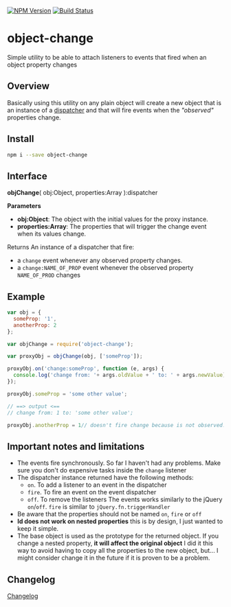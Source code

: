 [![NPM Version](http://img.shields.io/npm/v/object-change.svg?style=flat)](https://npmjs.org/package/object-change)
[![Build Status](http://img.shields.io/travis/royriojas/object-change.svg?style=flat)](https://travis-ci.org/royriojas/object-change)

# object-change
Simple utility to be able to attach listeners to events that fired when an object property changes

## Overview
Basically using this utility on any plain object will create a new object that is an instance of a [dispatcher](https://www.npmjs.com/package/dispatchy)
and that will fire events when the _"observed"_ properties change.

## Install

```bash
npm i --save object-change
```

## Interface

**objChange**( obj:Object, properties:Array<String> ):dispatcher

**Parameters**
- **obj:Object**: The object with the initial values for the proxy instance.
- **properties:Array**: The properties that will trigger the change event when its values change.

Returns
An instance of a dispatcher that fire: 
- a `change` event whenever any observed property changes.
- a `change:NAME_OF_PROP` event whenever the observed property `NAME_OF_PROD` changes

## Example

```javascript
var obj = {
  someProp: '1',
  anotherProp: 2
};

var objChange = require('object-change');

var proxyObj = objChange(obj, ['someProp']);

proxyObj.on('change:someProp', function (e, args) {
  console.log('change from: '+ args.oldValue + ' to: ' + args.newValue);
});

proxyObj.someProp = 'some other value';

// ==> output <==
// change from: 1 to: 'some other value';

proxyObj.anotherProp = 1// doesn't fire change because is not observed.
```

## Important notes and limitations

- The events fire synchronously. So far I haven't had any problems. Make sure you don't do expensive tasks inside the `change` listener
- The dispatcher instance returned have the following methods: 
  - `on`. To add a listener to an event in the dispatcher
  - `fire`. To fire an event on the event dispatcher
  - `off`. To remove the listeners
  The events works similarly to the jQuery `on`/`off`. `fire` is similar to `jQuery.fn.triggerHandler`
- Be aware that the properties should not be named `on`, `fire` or `off`
- **Id does not work on nested properties** this is by design, I just wanted to keep it simple.
- The base object is used as the prototype for the returned object. If you change a nested property, **it will affect the original object**
  I did it this way to avoid having to copy all the properties to the new object, but... I might consider change it in the future
  if it is proven to be a problem.

## Changelog

[Changelog](./changelog.md)

